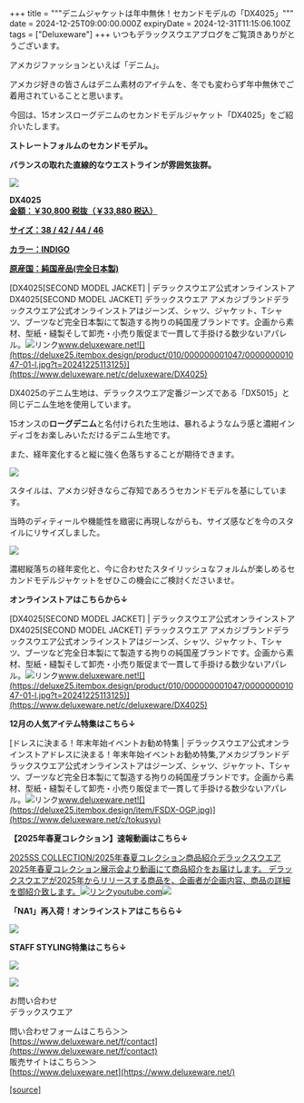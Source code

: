 +++
title = """デニムジャケットは年中無休！セカンドモデルの「DX4025」"""
date = 2024-12-25T09:00:00.000Z
expiryDate = 2024-12-31T11:15:06.100Z
tags = ["Deluxeware"]
+++
いつもデラックスウエアブログをご覧頂きありがとうございます。

アメカジファッションといえば「デニム」。

アメカジ好きの皆さんはデニム素材のアイテムを、冬でも変わらず年中無休でご着用されていることと思います。

今回は、15オンスローグデニムのセカンドモデルジャケット「DX4025」をご紹介いたします。

**ストレートフォルムのセカンドモデル。**

**バランスの取れた直線的なウエストラインが雰囲気抜群。**

[![](https://stat.ameba.jp/user_images/20241225/16/deluxeware/46/fa/j/o0800080015525535047.jpg)](https://stat.ameba.jp/user_images/20241225/16/deluxeware/46/fa/j/o0800080015525535047.jpg)

**DX4025**  
**[金額：￥30,800 税抜（￥33,880 税込）](https://www.deluxeware.net/c/deluxeware/DX4025)**

**[サイズ：38 / 42 / 44 / 46](https://www.deluxeware.net/c/deluxeware/DX4025)**

**[カラー：INDIGO](https://www.deluxeware.net/c/deluxeware/DX4025)**

**[原産国：純国産品(完全日本製)](https://www.deluxeware.net/c/deluxeware/DX4025)**

[DX4025\[SECOND MODEL JACKET\] | デラックスウエア公式オンラインストアDX4025\[SECOND MODEL JACKET\] デラックスウエア アメカジブランドデラックスウエア公式オンラインストアはジーンズ、シャツ、ジャケット、Tシャツ、ブーツなど完全日本製にて製造する拘りの純国産ブランドです。企画から素材、型紙・縫製そして卸売・小売り販促まで一貫して手掛ける数少ないアパレル。![リンク](https://c.stat100.ameba.jp/ameblo/symbols/v3.20.0/svg/gray/editor_link.svg)www.deluxeware.net![](https://deluxe25.itembox.design/product/010/000000001047/000000001047-01-l.jpg?t=20241225113125)](https://www.deluxeware.net/c/deluxeware/DX4025)

DX4025のデニム生地は、デラックスウエア定番ジーンズである「DX5015」と同じデニム生地を使用しています。

15オンスの**ローグデニム**と名付けられた生地は、暴れるようなムラ感と濃紺インディゴをお楽しみいただけるデニム生地です。

また、経年変化すると縦に強く色落ちすることが期待できます。

[![](https://stat.ameba.jp/user_images/20241225/16/deluxeware/e4/10/j/o0800080015525537875.jpg)](https://stat.ameba.jp/user_images/20241225/16/deluxeware/e4/10/j/o0800080015525537875.jpg)

スタイルは、アメカジ好きならご存知であろうセカンドモデルを基にしています。

当時のディティールや機能性を緻密に再現しながらも、サイズ感などを今のスタイルにリサイズしました。

[![](https://stat.ameba.jp/user_images/20241225/16/deluxeware/2c/86/j/o0800080015525540405.jpg)](https://stat.ameba.jp/user_images/20241225/16/deluxeware/2c/86/j/o0800080015525540405.jpg)

濃紺縦落ちの経年変化と、今に合わせたスタイリッシュなフォルムが楽しめるセカンドモデルジャケットをぜひこの機会にご検討くださいませ。

**オンラインストアはこちらから↓**

[DX4025\[SECOND MODEL JACKET\] | デラックスウエア公式オンラインストアDX4025\[SECOND MODEL JACKET\] デラックスウエア アメカジブランドデラックスウエア公式オンラインストアはジーンズ、シャツ、ジャケット、Tシャツ、ブーツなど完全日本製にて製造する拘りの純国産ブランドです。企画から素材、型紙・縫製そして卸売・小売り販促まで一貫して手掛ける数少ないアパレル。![リンク](https://c.stat100.ameba.jp/ameblo/symbols/v3.20.0/svg/gray/editor_link.svg)www.deluxeware.net![](https://deluxe25.itembox.design/product/010/000000001047/000000001047-01-l.jpg?t=20241225113125)](https://www.deluxeware.net/c/deluxeware/DX4025)

**12月の人気アイテム特集はこちら↓**

[ドレスに決まる！年末年始イベントお勧め特集 | デラックスウエア公式オンラインストアドレスに決まる！年末年始イベントお勧め特集,アメカジブランドデラックスウエア公式オンラインストアはジーンズ、シャツ、ジャケット、Tシャツ、ブーツなど完全日本製にて製造する拘りの純国産ブランドです。企画から素材、型紙・縫製そして卸売・小売り販促まで一貫して手掛ける数少ないアパレル。![リンク](https://c.stat100.ameba.jp/ameblo/symbols/v3.20.0/svg/gray/editor_link.svg)www.deluxeware.net![](https://deluxe25.itembox.design/item/FSDX-OGP.jpg)](https://www.deluxeware.net/c/tokusyu)

**【2025年春夏コレクション】速報動画はこちら↓**

[2025SS COLLECTION/2025年春夏コレクション商品紹介デラックスウエア2025年春夏コレクション展示会より動画にて商品紹介をお届けします。 デラックスウエアが2025年からリリースする商品を、企画者が企画内容、商品の詳細を御紹介致します。![リンク](https://c.stat100.ameba.jp/ameblo/symbols/v3.20.0/svg/gray/editor_link.svg)youtube.com![](https://i.ytimg.com/vi/A71qJSd2lh4/hqdefault.jpg?sqp=-oaymwEXCOADEI4CSFryq4qpAwkIARUAAIhCGAE=&rs=AOn4CLAjvDtZHCLmch_wfz5qqtOMUoi28A&days_since_epoch=20082)](https://youtube.com/playlist?list=PLmcuUjZ67rhnclr762_W-zDg7FyyrNvqF&si=Iuo7ZkOng9ejIBsF)

**「NA1」再入荷！オンラインストアはこちらら↓**

[![](https://stat.ameba.jp/user_images/20241224/10/deluxeware/90/fc/j/o1200050015524983776.jpg?caw=800)](https://www.deluxeware.net/c/dalees/NA1)

**STAFF STYLING特集はこちら↓**

[![](https://stat.ameba.jp/user_images/20241205/11/deluxeware/42/a2/j/o1200050015517935293.jpg?caw=800)](https://www.deluxeware.net/f/styling)

[![](https://stat.ameba.jp/user_images/20240315/15/deluxeware/04/7f/j/o0800026015413271803.jpg?caw=800)](https://www.instagram.com/deluxeware/?hl=ja)

お問い合わせ  
デラックスウエア

問い合わせフォームはこちら＞＞  
[https://www.deluxeware.net/f/contact](https://www.deluxeware.net/f/contact)  
販売サイトはこちら＞＞  
[https://www.deluxeware.net](https://www.deluxeware.net/)

[[source]](https://ameblo.jp/deluxeware/entry-12879950159.html)
